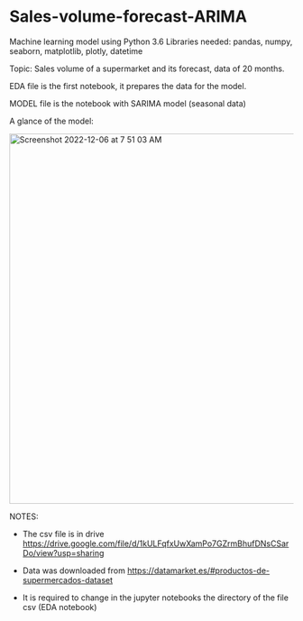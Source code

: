 # Sales-volume-forecast-ARIMA
Machine learning model using Python 3.6
Libraries needed: pandas, numpy, seaborn, matplotlib, plotly, datetime

Topic: Sales volume of a supermarket and its forecast, data of 20 months. 


EDA file is the first notebook, it prepares the data for the model.

MODEL file is the notebook with SARIMA model (seasonal data)

A glance of the model:


<img width="657" alt="Screenshot 2022-12-06 at 7 51 03 AM" src="https://user-images.githubusercontent.com/111979860/205841664-357d1520-3b5a-4b64-9011-5e1be165ced7.png">


NOTES:
* The csv file is in drive https://drive.google.com/file/d/1kULFqfxUwXamPo7GZrmBhufDNsCSarDo/view?usp=sharing 

* Data was downloaded from https://datamarket.es/#productos-de-supermercados-dataset

* It is required to change in the jupyter notebooks the directory of the file csv (EDA notebook)

